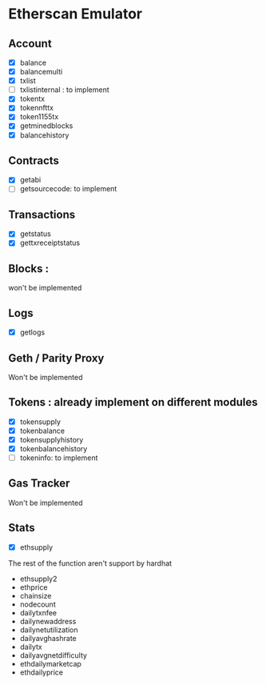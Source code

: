 # Etherscan Emulator

## Account

- [x] balance
- [x] balancemulti
- [x] txlist
- [ ] txlistinternal : to implement
- [x] tokentx
- [x] tokennfttx
- [x] token1155tx
- [x] getminedblocks
- [x] balancehistory

## Contracts

- [x] getabi
- [ ] getsourcecode: to implement

## Transactions

- [x] getstatus
- [x] gettxreceiptstatus

## Blocks :

won't be implemented

## Logs

- [x] getlogs

## Geth / Parity Proxy

Won't be implemented

## Tokens : already implement on different modules

- [x] tokensupply
- [x] tokenbalance
- [x] tokensupplyhistory
- [x] tokenbalancehistory
- [ ] tokeninfo: to implement

## Gas Tracker

Won't be implemented

## Stats

- [x] ethsupply

The rest of the function aren't support by hardhat

- ethsupply2
- ethprice
- chainsize
- nodecount
- dailytxnfee
- dailynewaddress
- dailynetutilization
- dailyavghashrate
- dailytx
- dailyavgnetdifficulty
- ethdailymarketcap
- ethdailyprice
